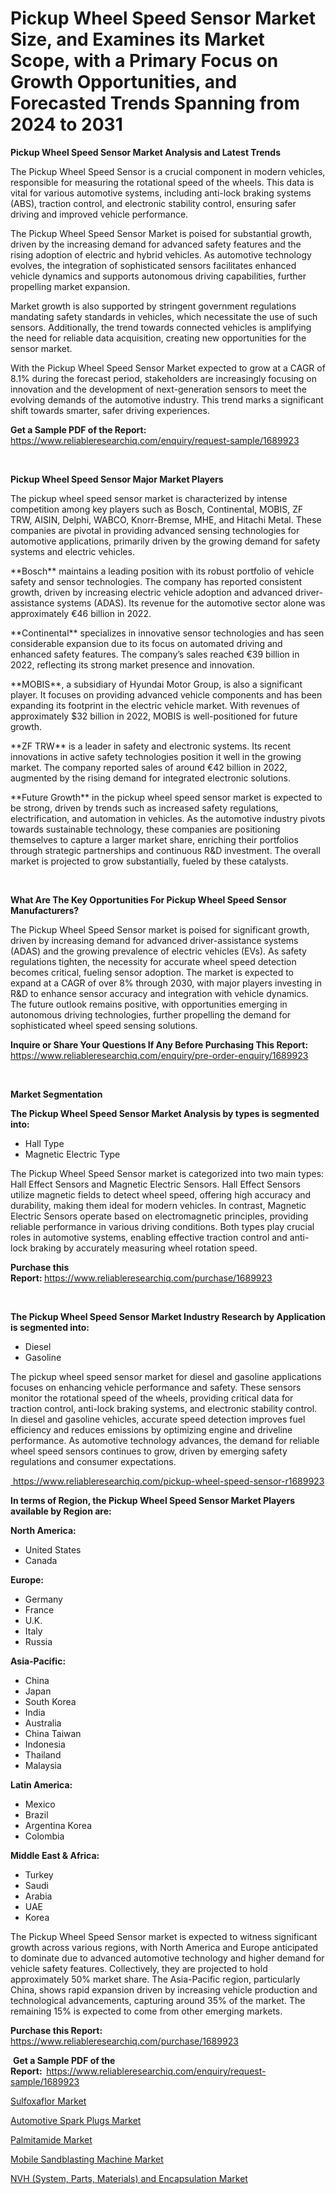 <p><h1>Pickup Wheel Speed Sensor Market Size, and Examines its Market Scope, with a Primary Focus on Growth Opportunities, and Forecasted Trends Spanning from 2024 to 2031</h1></p><p><strong>Pickup Wheel Speed Sensor Market Analysis and Latest Trends</strong></p>
<p><p>The Pickup Wheel Speed Sensor is a crucial component in modern vehicles, responsible for measuring the rotational speed of the wheels. This data is vital for various automotive systems, including anti-lock braking systems (ABS), traction control, and electronic stability control, ensuring safer driving and improved vehicle performance.</p><p>The Pickup Wheel Speed Sensor Market is poised for substantial growth, driven by the increasing demand for advanced safety features and the rising adoption of electric and hybrid vehicles. As automotive technology evolves, the integration of sophisticated sensors facilitates enhanced vehicle dynamics and supports autonomous driving capabilities, further propelling market expansion. </p><p>Market growth is also supported by stringent government regulations mandating safety standards in vehicles, which necessitate the use of such sensors. Additionally, the trend towards connected vehicles is amplifying the need for reliable data acquisition, creating new opportunities for the sensor market.</p><p>With the Pickup Wheel Speed Sensor Market expected to grow at a CAGR of 8.1% during the forecast period, stakeholders are increasingly focusing on innovation and the development of next-generation sensors to meet the evolving demands of the automotive industry. This trend marks a significant shift towards smarter, safer driving experiences.</p></p>
<p><strong>Get a Sample PDF of the Report:&nbsp;</strong> <a href="https://www.reliableresearchiq.com/enquiry/request-sample/1689923?utm_campaign=1141&utm_medium=2&utm_source=Github&utm_content=ia&utm_term=17102024&utm_id=pickup-wheel-speed-sensor">https://www.reliableresearchiq.com/enquiry/request-sample/1689923</a></p>
<p>&nbsp;</p>
<p><strong>Pickup Wheel Speed Sensor Major Market Players</strong></p>
<p><p>The pickup wheel speed sensor market is characterized by intense competition among key players such as Bosch, Continental, MOBIS, ZF TRW, AISIN, Delphi, WABCO, Knorr-Bremse, MHE, and Hitachi Metal. These companies are pivotal in providing advanced sensing technologies for automotive applications, primarily driven by the growing demand for safety systems and electric vehicles.</p><p>**Bosch** maintains a leading position with its robust portfolio of vehicle safety and sensor technologies. The company has reported consistent growth, driven by increasing electric vehicle adoption and advanced driver-assistance systems (ADAS). Its revenue for the automotive sector alone was approximately €46 billion in 2022.</p><p>**Continental** specializes in innovative sensor technologies and has seen considerable expansion due to its focus on automated driving and enhanced safety features. The company’s sales reached €39 billion in 2022, reflecting its strong market presence and innovation.</p><p>**MOBIS**, a subsidiary of Hyundai Motor Group, is also a significant player. It focuses on providing advanced vehicle components and has been expanding its footprint in the electric vehicle market. With revenues of approximately $32 billion in 2022, MOBIS is well-positioned for future growth.</p><p>**ZF TRW** is a leader in safety and electronic systems. Its recent innovations in active safety technologies position it well in the growing market. The company reported sales of around €42 billion in 2022, augmented by the rising demand for integrated electronic solutions.</p><p>**Future Growth** in the pickup wheel speed sensor market is expected to be strong, driven by trends such as increased safety regulations, electrification, and automation in vehicles. As the automotive industry pivots towards sustainable technology, these companies are positioning themselves to capture a larger market share, enriching their portfolios through strategic partnerships and continuous R&D investment. The overall market is projected to grow substantially, fueled by these catalysts.</p></p>
<p>&nbsp;</p>
<p><strong>What Are The Key Opportunities For Pickup Wheel Speed Sensor Manufacturers?</strong></p>
<p><p>The Pickup Wheel Speed Sensor market is poised for significant growth, driven by increasing demand for advanced driver-assistance systems (ADAS) and the growing prevalence of electric vehicles (EVs). As safety regulations tighten, the necessity for accurate wheel speed detection becomes critical, fueling sensor adoption. The market is expected to expand at a CAGR of over 8% through 2030, with major players investing in R&D to enhance sensor accuracy and integration with vehicle dynamics. The future outlook remains positive, with opportunities emerging in autonomous driving technologies, further propelling the demand for sophisticated wheel speed sensing solutions.</p></p>
<p><strong>Inquire or Share Your Questions If Any Before Purchasing This Report:</strong> <a href="https://www.reliableresearchiq.com/enquiry/pre-order-enquiry/1689923?utm_campaign=1141&utm_medium=2&utm_source=Github&utm_content=ia&utm_term=17102024&utm_id=pickup-wheel-speed-sensor">https://www.reliableresearchiq.com/enquiry/pre-order-enquiry/1689923</a></p>
<p>&nbsp;</p>
<p><strong>Market Segmentation</strong></p>
<p><strong>The Pickup Wheel Speed Sensor Market Analysis by types is segmented into:</strong></p>
<p><ul><li>Hall Type</li><li>Magnetic Electric Type</li></ul></p>
<p><p>The Pickup Wheel Speed Sensor market is categorized into two main types: Hall Effect Sensors and Magnetic Electric Sensors. Hall Effect Sensors utilize magnetic fields to detect wheel speed, offering high accuracy and durability, making them ideal for modern vehicles. In contrast, Magnetic Electric Sensors operate based on electromagnetic principles, providing reliable performance in various driving conditions. Both types play crucial roles in automotive systems, enabling effective traction control and anti-lock braking by accurately measuring wheel rotation speed.</p></p>
<p><strong>Purchase this Report:&nbsp;</strong><a href="https://www.reliableresearchiq.com/purchase/1689923?utm_campaign=1141&utm_medium=2&utm_source=Github&utm_content=ia&utm_term=17102024&utm_id=pickup-wheel-speed-sensor">https://www.reliableresearchiq.com/purchase/1689923</a></p>
<p>&nbsp;</p>
<p><strong>The Pickup Wheel Speed Sensor Market Industry Research by Application is segmented into:</strong></p>
<p><ul><li>Diesel</li><li>Gasoline</li></ul></p>
<p><p>The pickup wheel speed sensor market for diesel and gasoline applications focuses on enhancing vehicle performance and safety. These sensors monitor the rotational speed of the wheels, providing critical data for traction control, anti-lock braking systems, and electronic stability control. In diesel and gasoline vehicles, accurate speed detection improves fuel efficiency and reduces emissions by optimizing engine and driveline performance. As automotive technology advances, the demand for reliable wheel speed sensors continues to grow, driven by emerging safety regulations and consumer expectations.</p></p>
<p><a href="https://www.reliableresearchiq.com/pickup-wheel-speed-sensor-r1689923?utm_campaign=1141&utm_medium=2&utm_source=Github&utm_content=ia&utm_term=17102024&utm_id=pickup-wheel-speed-sensor">&nbsp;https://www.reliableresearchiq.com/pickup-wheel-speed-sensor-r1689923</a></p>
<p><strong>In terms of Region, the Pickup Wheel Speed Sensor Market Players available by Region are:</strong></p>
<p>
    <p> <strong> North America: </strong>
        <ul>
            <li>United States</li>
            <li>Canada</li>
        </ul>
        </p> 
    <p> <strong> Europe: </strong>
        <ul>
            <li>Germany</li>
            <li>France</li>
            <li>U.K.</li>
            <li>Italy</li>
            <li>Russia</li>
        </ul>
        </p> 
    <p> <strong> Asia-Pacific: </strong>
        <ul>
            <li>China</li>
            <li>Japan</li>
            <li>South Korea</li>
            <li>India</li>
            <li>Australia</li>
            <li>China Taiwan</li>
            <li>Indonesia</li>
            <li>Thailand</li>
            <li>Malaysia</li>
        </ul>
        </p> 
    <p> <strong> Latin America: </strong>
        <ul>
            <li>Mexico</li>
            <li>Brazil</li>
            <li>Argentina Korea</li>
            <li>Colombia</li>
        </ul>
        </p> 
    <p> <strong> Middle East & Africa: </strong>
        <ul>
            <li>Turkey</li>
            <li>Saudi</li>
            <li>Arabia</li>
            <li>UAE</li>
            <li>Korea</li>
        </ul>
    </p>
    </p>
<p><p>The Pickup Wheel Speed Sensor market is expected to witness significant growth across various regions, with North America and Europe anticipated to dominate due to advanced automotive technology and higher demand for vehicle safety features. Collectively, they are projected to hold approximately 50% market share. The Asia-Pacific region, particularly China, shows rapid expansion driven by increasing vehicle production and technological advancements, capturing around 35% of the market. The remaining 15% is expected to come from other emerging markets.</p></p>
<p><strong>Purchase this Report: </strong><a href="https://www.reliableresearchiq.com/purchase/1689923?utm_campaign=1141&utm_medium=2&utm_source=Github&utm_content=ia&utm_term=17102024&utm_id=pickup-wheel-speed-sensor">https://www.reliableresearchiq.com/purchase/1689923</a></p>
<p>&nbsp;<strong>Get a Sample PDF of the Report:&nbsp;&nbsp;</strong><a href="https://www.reliableresearchiq.com/enquiry/request-sample/1689923?utm_campaign=1141&utm_medium=2&utm_source=Github&utm_content=ia&utm_term=17102024&utm_id=pickup-wheel-speed-sensor">https://www.reliableresearchiq.com/enquiry/request-sample/1689923</a></p>
<p><strong></strong></p>
<p><p><a href="https://www.linkedin.com/pulse/sulfoxaflor-market-indicators-size-regional-breakdown-player-bpbne?utm_campaign=1141&utm_medium=2&utm_source=Github&utm_content=ia&utm_term=17102024&utm_id=pickup-wheel-speed-sensor">Sulfoxaflor Market</a></p><p><a href="https://github.com/caylabradq/Market-Research-Report-List-1/blob/main/automotive-spark-plugs-market.md?utm_campaign=1141&utm_medium=2&utm_source=Github&utm_content=ia&utm_term=17102024&utm_id=pickup-wheel-speed-sensor">Automotive Spark Plugs Market</a></p><p><a href="https://www.linkedin.com/pulse/decoding-palmitamide-industry-dynamics-strategic-imperatives-sxfne?utm_campaign=1141&utm_medium=2&utm_source=Github&utm_content=ia&utm_term=17102024&utm_id=pickup-wheel-speed-sensor">Palmitamide Market</a></p><p><a href="https://issuu.com/reportprime-2/docs/mobile-sandblasting-machine-market-_9dc6efd9522467?utm_campaign=1141&utm_medium=2&utm_source=Github&utm_content=ia&utm_term=17102024&utm_id=pickup-wheel-speed-sensor">Mobile Sandblasting Machine Market</a></p><p><a href="https://github.com/danielpfuprb/Market-Research-Report-List-1/blob/main/nvh-system-parts-materials-and-encapsulation-market.md?utm_campaign=1141&utm_medium=2&utm_source=Github&utm_content=ia&utm_term=17102024&utm_id=pickup-wheel-speed-sensor">NVH (System, Parts, Materials) and Encapsulation Market</a></p></p>